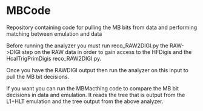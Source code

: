# MBCode
Repository containing code for pulling the MB bits from data and performing matching between emulation and data

Before running the analyzer you must run reco_RAW2DIGI.py the RAW->DIGI step on the RAW data in order to gain access to the HFDigis and the HcalTrigPrimDigis reco_RAW2DIGI.py.

Once you have the RAWDIGI output then run the analyzer on this input to pull the MB bit decisions.

If you want you can run the MBMacthing code to compare the MB bit decisions in data and emulation. It reads the tree that is output from the L1+HLT emulation and the tree output from the above analyzer. 
